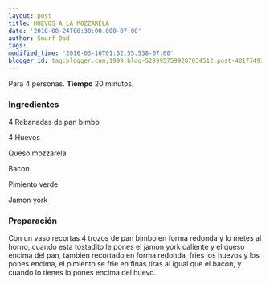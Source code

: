 ```yaml
---
layout: post
title: HUEVOS A LA MOZZARELA
date: '2010-08-24T08:30:00.000-07:00'
author: Smurf Dad
tags: 
modified_time: '2016-03-16T01:52:55.538-07:00'
blogger_id: tag:blogger.com,1999:blog-5299957599287034512.post-40177491665701877
---
```


Para 4 personas.
<b>Tiempo</b> 20 minutos.

<h3>Ingredientes</h3>

4 Rebanadas de pan bimbo

4 Huevos

Queso mozzarela

Bacon

Pimiento verde

Jamon york

<h3>Preparación</h3>

Con un vaso recortas 4 trozos de pan bimbo en forma redonda y lo metes al horno, cuando esta tostadito le pones el jamon york caliente y el queso encima del pan, tambien recortado en forma redonda, fries los huevos y los pones encima, el pimiento se frie en finas tiras al igual que el bacon, y cuando lo tienes lo pones encima del huevo.

